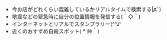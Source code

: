 * 今お店がどれくらい混雑しているかリアルタイムで検索する|дﾟ)
* 地震などの緊急時に自分の位置情報を発信する(＾◇＾)
* インターネットとリアルでスタンプラリー(^^♪
* 近くのおすすめ自殺スポット( *´艸｀)
